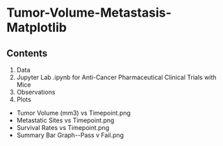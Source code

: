 # Tumor-Volume-Metastasis-Matplotlib
## Contents
1) Data
1) Jupyter Lab .ipynb for Anti-Cancer Pharmaceutical Clinical Trials with Mice
1) Observations
1) Plots
  * Tumor Volume (mm3) vs Timepoint.png
  * Metastatic Sites vs Timepoint.png
  * Survival Rates vs Timepoint.png
  * Summary Bar Graph--Pass v Fail.png

